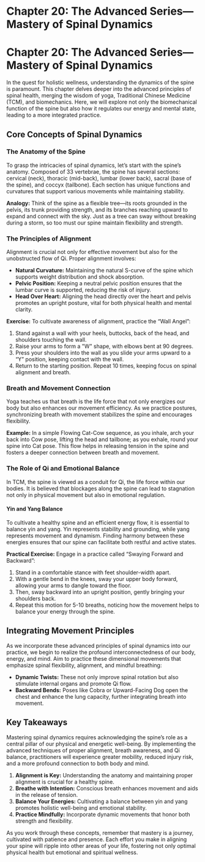 # Chapter 20: The Advanced Series—Mastery of Spinal Dynamics

# Chapter 20: The Advanced Series—Mastery of Spinal Dynamics

In the quest for holistic wellness, understanding the dynamics of the spine is paramount. This chapter delves deeper into the advanced principles of spinal health, merging the wisdom of yoga, Traditional Chinese Medicine (TCM), and biomechanics. Here, we will explore not only the biomechanical function of the spine but also how it regulates our energy and mental state, leading to a more integrated practice.

## Core Concepts of Spinal Dynamics

### The Anatomy of the Spine

To grasp the intricacies of spinal dynamics, let’s start with the spine’s anatomy. Composed of 33 vertebrae, the spine has several sections: cervical (neck), thoracic (mid-back), lumbar (lower back), sacral (base of the spine), and coccyx (tailbone). Each section has unique functions and curvatures that support various movements while maintaining stability. 

**Analogy:** Think of the spine as a flexible tree—its roots grounded in the pelvis, its trunk providing strength, and its branches reaching upward to expand and connect with the sky. Just as a tree can sway without breaking during a storm, so too must our spine maintain flexibility and strength.

### The Principles of Alignment

Alignment is crucial not only for effective movement but also for the unobstructed flow of Qi. Proper alignment involves:

- **Natural Curvature:** Maintaining the natural S-curve of the spine which supports weight distribution and shock absorption.
- **Pelvic Position:** Keeping a neutral pelvic position ensures that the lumbar curve is supported, reducing the risk of injury.
- **Head Over Heart:** Aligning the head directly over the heart and pelvis promotes an upright posture, vital for both physical health and mental clarity.

**Exercise:** To cultivate awareness of alignment, practice the “Wall Angel”:

1. Stand against a wall with your heels, buttocks, back of the head, and shoulders touching the wall.
2. Raise your arms to form a "W" shape, with elbows bent at 90 degrees.
3. Press your shoulders into the wall as you slide your arms upward to a “Y” position, keeping contact with the wall.
4. Return to the starting position. Repeat 10 times, keeping focus on spinal alignment and breath.

### Breath and Movement Connection

Yoga teaches us that breath is the life force that not only energizes our body but also enhances our movement efficiency. As we practice postures, synchronizing breath with movement stabilizes the spine and encourages flexibility.

**Example:** In a simple Flowing Cat-Cow sequence, as you inhale, arch your back into Cow pose, lifting the head and tailbone; as you exhale, round your spine into Cat pose. This flow helps in releasing tension in the spine and fosters a deeper connection between breath and movement.

### The Role of Qi and Emotional Balance

In TCM, the spine is viewed as a conduit for Qi, the life force within our bodies. It is believed that blockages along the spine can lead to stagnation not only in physical movement but also in emotional regulation.

#### Yin and Yang Balance

To cultivate a healthy spine and an efficient energy flow, it is essential to balance yin and yang. Yin represents stability and grounding, while yang represents movement and dynamism. Finding harmony between these energies ensures that our spine can facilitate both restful and active states.

**Practical Exercise:** Engage in a practice called “Swaying Forward and Backward”:

1. Stand in a comfortable stance with feet shoulder-width apart. 
2. With a gentle bend in the knees, sway your upper body forward, allowing your arms to dangle toward the floor. 
3. Then, sway backward into an upright position, gently bringing your shoulders back. 
4. Repeat this motion for 5-10 breaths, noticing how the movement helps to balance your energy through the spine.

## Integrating Movement Principles

As we incorporate these advanced principles of spinal dynamics into our practice, we begin to realize the profound interconnectedness of our body, energy, and mind. Aim to practice these dimensional movements that emphasize spinal flexibility, alignment, and mindful breathing:

- **Dynamic Twists:** These not only improve spinal rotation but also stimulate internal organs and promote Qi flow.
- **Backward Bends:** Poses like Cobra or Upward-Facing Dog open the chest and enhance the lung capacity, further integrating breath into movement.

## Key Takeaways

Mastering spinal dynamics requires acknowledging the spine’s role as a central pillar of our physical and energetic well-being. By implementing the advanced techniques of proper alignment, breath awareness, and Qi balance, practitioners will experience greater mobility, reduced injury risk, and a more profound connection to both body and mind.

1. **Alignment is Key:** Understanding the anatomy and maintaining proper alignment is crucial for a healthy spine.
2. **Breathe with Intention:** Conscious breath enhances movement and aids in the release of tension.
3. **Balance Your Energies:** Cultivating a balance between yin and yang promotes holistic well-being and emotional stability.
4. **Practice Mindfully:** Incorporate dynamic movements that honor both strength and flexibility.

As you work through these concepts, remember that mastery is a journey, cultivated with patience and presence. Each effort you make in aligning your spine will ripple into other areas of your life, fostering not only optimal physical health but emotional and spiritual wellness.